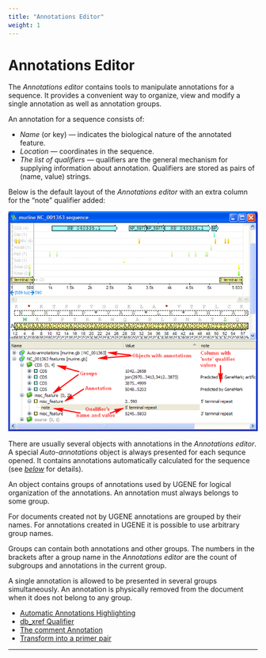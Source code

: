 ```yaml
---
title: "Annotations Editor"
weight: 1
---
```



# Annotations Editor

The _Annotations editor_ contains tools to manipulate annotations for a sequence. It provides a convenient way to organize, view and modify a single annotation as well as annotation groups.

An annotation for a sequence consists of:

*   _Name_ (or key) — indicates the biological nature of the annotated feature.
*   _Location_ — coordinates in the sequence.
*   _The list of qualifiers_ — qualifiers are the general mechanism for supplying information about annotation. Qualifiers are stored as pairs of (name, value) strings.

Below is the default layout of the _Annotations editor_ with an extra column for the “note” qualifier added:


![](/images/65929451/65929452.png)

There are usually several objects with annotations in the _Annotations editor_. A special _Auto-annotations_ object is always presented for each sequnce opened. It contains annotations automatically calculated for the sequence (see [_below_](http://ugene.unipro.ru/documentation/manual/sequence_view/annotations_editor.html#auto-annotations) for details).

An object contains groups of annotations used by UGENE for logical organization of the annotations. An annotation must always belongs to some group.

For documents created not by UGENE annotations are grouped by their names. For annotations created in UGENE it is possible to use arbitrary group names.

Groups can contain both annotations and other groups. The numbers in the brackets after a group name in the _Annotations editor_ are the count of subgroups and annotations in the current group.

A single annotation is allowed to be presented in several groups simultaneously. An annotation is physically removed from the document when it does not belong to any group.

*   [Automatic Annotations Highlighting](automatic-annotations-highlighting.md)
*   [db\_xref Qualifier](db_xref-qualifier.md)
*   [The comment Annotation](the-comment-annotation.md)
*   [Transform into a primer pair](transform-into-a-primer-pair.md)


----------------------------------------------------------------------------------------------------------------------------------------------------------------------------------------------------------------------------------------------------------------------------------------------------------
